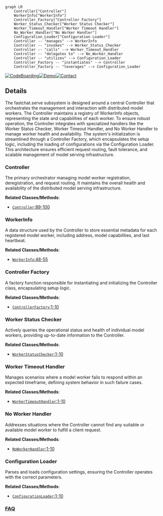 ```mermaid
graph LR
    Controller["Controller"]
    WorkerInfo["WorkerInfo"]
    Controller_Factory["Controller Factory"]
    Worker_Status_Checker["Worker Status Checker"]
    Worker_Timeout_Handler["Worker Timeout Handler"]
    No_Worker_Handler["No Worker Handler"]
    Configuration_Loader["Configuration Loader"]
    Controller -- "manages" --> WorkerInfo
    Controller -- "invokes" --> Worker_Status_Checker
    Controller -- "calls" --> Worker_Timeout_Handler
    Controller -- "delegates to" --> No_Worker_Handler
    Controller -- "utilizes" --> Configuration_Loader
    Controller_Factory -- "instantiates" --> Controller
    Controller_Factory -- "leverages" --> Configuration_Loader
```

[![CodeBoarding](https://img.shields.io/badge/Generated%20by-CodeBoarding-9cf?style=flat-square)](https://github.com/CodeBoarding/GeneratedOnBoardings)[![Demo](https://img.shields.io/badge/Try%20our-Demo-blue?style=flat-square)](https://www.codeboarding.org/demo)[![Contact](https://img.shields.io/badge/Contact%20us%20-%20contact@codeboarding.org-lightgrey?style=flat-square)](mailto:contact@codeboarding.org)

## Details

The fastchat.serve subsystem is designed around a central Controller that orchestrates the management and interaction with distributed model workers. The Controller maintains a registry of WorkerInfo objects, representing the state and capabilities of each worker. To ensure robust operation, the Controller integrates with specialized handlers like the Worker Status Checker, Worker Timeout Handler, and No Worker Handler to manage worker health and availability. The system's initialization is streamlined through a Controller Factory, which encapsulates the setup logic, including the loading of configurations via the Configuration Loader. This architecture ensures efficient request routing, fault tolerance, and scalable management of model serving infrastructure.

### Controller
The primary orchestrator managing model worker registration, deregistration, and request routing. It maintains the overall health and availability of the distributed model serving infrastructure.


**Related Classes/Methods**:

- <a href="https://github.com/lm-sys/FastChat/blob/main/fastchat/serve/base_model_worker.py#L89-L100" target="_blank" rel="noopener noreferrer">`Controller`:89-100</a>


### WorkerInfo
A data structure used by the Controller to store essential metadata for each registered model worker, including address, model capabilities, and last heartbeat.


**Related Classes/Methods**:

- <a href="https://github.com/lm-sys/FastChat/blob/main/fastchat/serve/controller.py#L48-L55" target="_blank" rel="noopener noreferrer">`WorkerInfo`:48-55</a>


### Controller Factory
A factory function responsible for instantiating and initializing the Controller class, encapsulating setup logic.


**Related Classes/Methods**:

- <a href="https://github.com/lm-sys/FastChat/blob/main/fastchat/serve/controller.py#L1-L10" target="_blank" rel="noopener noreferrer">`ControllerFactory`:1-10</a>


### Worker Status Checker
Actively queries the operational status and health of individual model workers, providing up-to-date information to the Controller.


**Related Classes/Methods**:

- <a href="https://github.com/lm-sys/FastChat/blob/main/fastchat/serve/controller.py#L1-L10" target="_blank" rel="noopener noreferrer">`WorkerStatusChecker`:1-10</a>


### Worker Timeout Handler
Manages scenarios where a model worker fails to respond within an expected timeframe, defining system behavior in such failure cases.


**Related Classes/Methods**:

- <a href="https://github.com/lm-sys/FastChat/blob/main/fastchat/serve/controller.py#L1-L10" target="_blank" rel="noopener noreferrer">`WorkerTimeoutHandler`:1-10</a>


### No Worker Handler
Addresses situations where the Controller cannot find any suitable or available model worker to fulfill a client request.


**Related Classes/Methods**:

- <a href="https://github.com/lm-sys/FastChat/blob/main/fastchat/serve/controller.py#L1-L10" target="_blank" rel="noopener noreferrer">`NoWorkerHandler`:1-10</a>


### Configuration Loader
Parses and loads configuration settings, ensuring the Controller operates with the correct parameters.


**Related Classes/Methods**:

- <a href="https://github.com/lm-sys/FastChat/blob/main/fastchat/serve/controller.py#L1-L10" target="_blank" rel="noopener noreferrer">`ConfigurationLoader`:1-10</a>




### [FAQ](https://github.com/CodeBoarding/GeneratedOnBoardings/tree/main?tab=readme-ov-file#faq)